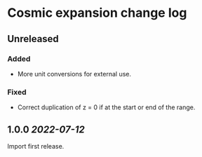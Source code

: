 # Cosmic expansion change log

## Unreleased

### Added

- More unit conversions for external use.

### Fixed

- Correct duplication of z = 0 if at the start or end of the range.

## 1.0.0 _2022-07-12_

Import first release.
